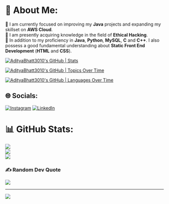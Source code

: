 # 💫 About Me:

🔭 I am currently focused on improving my <b>Java</b> projects and expanding my skillset on <b>AWS Cloud</b>. <br>
🌱 I am presently acquiring knowledge in the field of <b>Ethical Hacking</b>. <br>
💬 In addition to my proficiency in <b>Java</b>, <b>Python</b>, <b>MySQL</b>, <b>C</b> and <b>C++</b>. I also possess a good fundamental understanding about <b>Static Front End Development</b> (<b>HTML</b> and <b>CSS</b>). <br>

[![AdityaBhatt3010's GitHub | Stats](https://stats.quira.sh/AdityaBhatt3010/github?theme=dark)](https://quira.sh?utm_source=widgets&utm_campaign=AdityaBhatt3010)

[![AdityaBhatt3010's GitHub | Topics Over Time](https://stats.quira.sh/AdityaBhatt3010/topics-over-time?theme=dark)](https://quira.sh?utm_source=widgets&utm_campaign=AdityaBhatt3010)

[![AdityaBhatt3010's GitHub | Languages Over Time](https://stats.quira.sh/AdityaBhatt3010/languages-over-time?theme=dark)](https://quira.sh?utm_source=widgets&utm_campaign=AdityaBhatt3010)

## 🌐 Socials:
[![Instagram](https://img.shields.io/badge/Instagram-%23E4405F.svg?logo=Instagram&logoColor=white)](https://www.instagram.com/aditya_bhatt3010/)
[![LinkedIn](https://img.shields.io/badge/LinkedIn-%230077B5.svg?logo=linkedin&logoColor=white)](https://www.linkedin.com/in/aditya-bhatt-b61868250/) 

# 📊 GitHub Stats:
![](https://github-readme-stats.vercel.app/api?username=AdityaBhatt3010&theme=radical&hide_border=false&include_all_commits=false&count_private=true)<br/>
![](https://github-readme-streak-stats.herokuapp.com/?user=AdityaBhatt3010&theme=radical&hide_border=false)<br/>
![](https://github-readme-stats.vercel.app/api/top-langs/?username=AdityaBhatt3010&theme=radical&hide_border=false&include_all_commits=false&count_private=true&layout=pie)

### ✍️ Random Dev Quote
![](https://quotes-github-readme.vercel.app/api?type=horizontal&theme=radical)

---
[![](https://visitcount.itsvg.in/api?id=Zeddkhan03&icon=0&color=0)](https://visitcount.itsvg.in)

